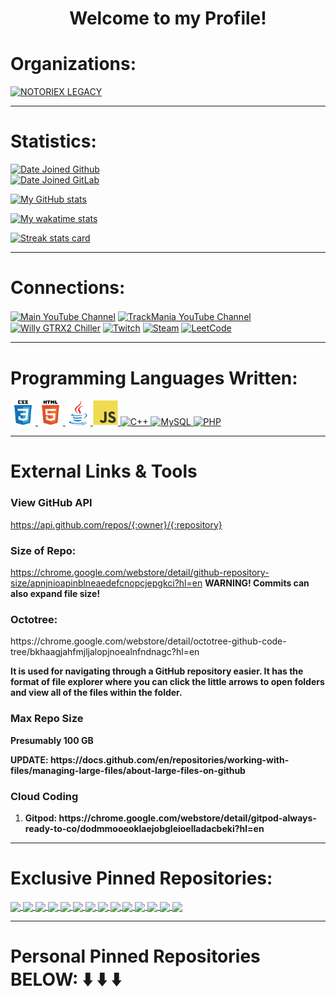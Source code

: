 <h1 align="center">Welcome to my Profile!</h1>

# Organizations:

[![NOTORIEX LEGACY](https://img.shields.io/badge/NOTORIEX--LEGACY-Owner-red)](https://github.com/NOTORIEX-LEGACY)

---
# Statistics:

[![Date Joined Github](https://img.shields.io/badge/Date%20Joined%20GitHub%3A-December%203%202018-brightgreen)](https://github.com/ENTPRESTIGIOUS)
<br>
[![Date Joined GitLab](https://img.shields.io/badge/Date%20Joined%20GitLab%3A-April%202%202022-red)](https://gitlab.com/ENTPRESTIGIOUS)

[![My GitHub stats](https://github-readme-stats.vercel.app/api?username=entprestigious&count_private=true&show_icons=true&theme=monokai)](https://github.com/anuraghazra/github-readme-stats)

<!--- [![My Top Langs](https://github-readme-stats.vercel.app/api/top-langs/?username=entprestigious&langs_count=8&layout=compact&theme=monokai)](https://github.com/anuraghazra/github-readme-stats) --->

[![My wakatime stats](https://github-readme-stats.vercel.app/api/wakatime?username=entprestigious&theme=monokai&v=2)](https://github.com/anuraghazra/github-readme-stats)

<a href="https://github.com/ENTPRESTIGIOUS" alt="GitHub Streak">
<img src="https://github-readme-streak-stats.herokuapp.com/?user=entprestigious" alt="Streak stats card" />
</a>

---
# Connections:

<p align = "left">
<a href="https://www.youtube.com/c/ELITENOTORIOUSTHEPRESTIGIOUSOFFICIAL/" target="blank"><img align="center" src="https://raw.githubusercontent.com/rahuldkjain/github-profile-readme-generator/master/src/images/icons/Social/youtube.svg" alt="Main YouTube Channel" height="32" width="32" /></a>
<a href="https://www.youtube.com/channel/UC1EYJD6fkQXE-9l4iIvqJzw" target="blank"><img align="center" src="https://raw.githubusercontent.com/rahuldkjain/github-profile-readme-generator/master/src/images/icons/Social/youtube.svg" alt="TrackMania YouTube Channel" height="32" width="32" /></a>
<a href="https://www.youtube.com/channel/UCKX5I5zkKwGhvqwE-YNuVsw" target="blank"><img align="center" src="https://raw.githubusercontent.com/rahuldkjain/github-profile-readme-generator/master/src/images/icons/Social/youtube.svg" alt="Willy GTRX2 Chiller" height="32" width="32" /></a>
<a href="https://www.twitch.tv/entprestigiousofficial" target="blank"><img align="center" src="https://discord.com/assets/ca71e0b8818221eea1deebbaf8dc6518.svg" alt="Twitch" height="32" width="32" /></a>
<a href="https://steamcommunity.com/id/entprestigious/" target="blank"><img align="center" src="https://discord.com/assets/d897626dfa2016ea3ad0af935acb6070.svg" alt="Steam" height="32" width="32" /></a>
<a href="https://leetcode.com/ENTPRESTIGIOUS/" target="blank"><img align="center" src="https://upload.wikimedia.org/wikipedia/commons/1/19/LeetCode_logo_black.png" alt="LeetCode" height="32" width="32" /></a>
</p>

---
<h1 align="left">Programming Languages Written:</h1>
<p align="left"> <a href="https://www.w3schools.com/css/" target="_blank" rel="noreferrer"> <img src="https://raw.githubusercontent.com/devicons/devicon/master/icons/css3/css3-original-wordmark.svg" alt="css3" width="40" height="40"/> </a>
<a href="https://www.w3.org/html/" target="_blank" rel="noreferrer"> <img src="https://raw.githubusercontent.com/devicons/devicon/master/icons/html5/html5-original-wordmark.svg" alt="html5" width="40" height="40"/> </a> 
<a href="https://www.java.com" target="_blank" rel="noreferrer"> <img src="https://raw.githubusercontent.com/devicons/devicon/master/icons/java/java-original.svg" alt="java" width="40" height="40"/> </a> <a href="https://developer.mozilla.org/en-US/docs/Web/JavaScript" target="_blank" rel="noreferrer"> <img src="https://raw.githubusercontent.com/devicons/devicon/master/icons/javascript/javascript-original.svg" alt="javascript" width="40" height="40"/> </a> 
<a href = "https://www.cplusplus.com/" target="_blank" rel = "noreferrer"> <img src = "https://upload.wikimedia.org/wikipedia/commons/thumb/1/18/ISO_C%2B%2B_Logo.svg/1200px-ISO_C%2B%2B_Logo.svg.png" alt = "C++" width="40" height="40"/> </a> 
<a href = "https://www.mysql.com/" target="_blank" rel = "noreferrer"> <img src = "https://pngimg.com/uploads/mysql/mysql_PNG29.png" alt = "MySQL" width="40" height="40" /> </a>
<a href = "https://www.php.net/" target="_blank" rel = "noreferrer"> <img src = "https://www.svgrepo.com/show/303208/php-1-logo.svg" alt = "PHP" width = "40" height = "40" /> </a> </p>

---
<h1>External Links & Tools</h1>

### View GitHub API
https://api.github.com/repos/{:owner}/{:repository}

### Size of Repo:
https://chrome.google.com/webstore/detail/github-repository-size/apnjnioapinblneaedefcnopcjepgkci?hl=en
<strong>WARNING! Commits can also expand file size!</strong>

### Octotree:
<p>https://chrome.google.com/webstore/detail/octotree-github-code-tree/bkhaagjahfmjljalopjnoealnfndnagc?hl=en</p>
<b>It is used for navigating through a GitHub repository easier. It has the format of file explorer where you can click the little arrows to open folders and view all of the files within the folder.</b>

### Max Repo Size
<p><strong>Presumably 100 GB</strong></p>
<p><strong>UPDATE: https://docs.github.com/en/repositories/working-with-files/managing-large-files/about-large-files-on-github</strong></p>

### Cloud Coding
<ol>
    <li><strong>Gitpod: https://chrome.google.com/webstore/detail/gitpod-always-ready-to-co/dodmmooeoklaejobgleioelladacbeki?hl=en</strong></li>
</ol>

---
<h1>Exclusive Pinned Repositories:</h1>

<a href="https://github.com/NOTORIEX-LEGACY/TMForever_Winter_2021_Tracks">
  <img align="center" src="https://github-readme-stats.vercel.app/api/pin/?username=NOTORIEX-LEGACY&repo=TMForever_Winter_2021_Tracks&theme=monokai" />
</a>

<a href="https://github.com/NOTORIEX-LEGACY/Exclusive-Discord-Backgrounds">
  <img align="center" src="https://github-readme-stats.vercel.app/api/pin/?username=NOTORIEX-LEGACY&repo=Exclusive-Discord-Backgrounds&theme=monokai" />
</a>

<a href="https://github.com/NOTORIEX-LEGACY/GitHub_Auto_Add_Commit_And_Push">
  <img align="center" src="https://github-readme-stats.vercel.app/api/pin/?username=NOTORIEX-LEGACY&repo=GitHub_Auto_Add_Commit_And_Push&theme=monokai" />
</a>

<a href="https://github.com/anuraghazra/github-readme-stats">
  <img align="center" src="https://github-readme-stats.vercel.app/api/pin/?username=anuraghazra&repo=github-readme-stats&theme=monokai&show_owner=true" />
</a>

<a href="https://github.com/rahuldkjain/github-profile-readme-generator">
  <img align="center" src="https://github-readme-stats.vercel.app/api/pin/?username=rahuldkjain&repo=github-profile-readme-generator&theme=monokai&show_owner=true" />
</a>

<a href="https://github.com/durgeshsamariya/awesome-github-profile-readme-templates">
  <img align="center" src="https://github-readme-stats.vercel.app/api/pin/?username=durgeshsamariya&repo=awesome-github-profile-readme-templates&theme=monokai&show_owner=true" />
</a>

<a href="https://github.com/PreMiD/Presences">
  <img align="center" src="https://github-readme-stats.vercel.app/api/pin/?username=PreMiD&repo=Presences&theme=monokai&show_owner=true" />
</a>

<a href="https://github.com/bigbang1112-cz/clip-checkpoint">
  <img align="center" src="https://github-readme-stats.vercel.app/api/pin/?username=bigbang1112-cz&repo=clip-checkpoint&theme=monokai&show_owner=true" />
</a>

<a href="https://github.com/bigbang1112-cz/clip-input">
  <img align="center" src="https://github-readme-stats.vercel.app/api/pin/?username=bigbang1112-cz&repo=clip-input&theme=monokai&show_owner=true" />
</a>

<a href="https://github.com/jsquared21/Intro-to-Java-Programming">
  <img align="center" src="https://github-readme-stats.vercel.app/api/pin/?username=jsquared21&repo=Intro-to-Java-Programming&theme=monokai&show_owner=true" />
</a>

<a href="https://github.com/NOTORIEX-LEGACY/TMForever_New_Year_2k21-22_Tracks">
  <img align="center" src="https://github-readme-stats.vercel.app/api/pin/?username=NOTORIEX-LEGACY&repo=TMForever_NTRX_New_Year_2k21-22_Tracks&theme=monokai" />
</a>

<a href="https://github.com/NOTORIEX-LEGACY/TMForever_NTRX_Early_Winter_2022_Tracks">
  <img align="center" src="https://github-readme-stats.vercel.app/api/pin/?username=NOTORIEX-LEGACY&repo=TMForever_NTRX_Early_Winter_2022_Tracks&theme=monokai" />
</a>

<a href="https://github.com/ArkadySK/GbxMapBrowser">
  <img align="center" src="https://github-readme-stats.vercel.app/api/pin/?username=ArkadySK&repo=GbxMapBrowser&theme=monokai&show_owner=true" />
</a>

<a href="https://github.com/NOTORIEX-LEGACY/Trackmania-Hub">
  <img align="center" src="https://github-readme-stats.vercel.app/api/pin/?username=NOTORIEX-LEGACY&repo=Trackmania-Hub&theme=monokai" />
</a>

---
# Personal Pinned Repositories BELOW: :arrow_down: :arrow_down: :arrow_down:
